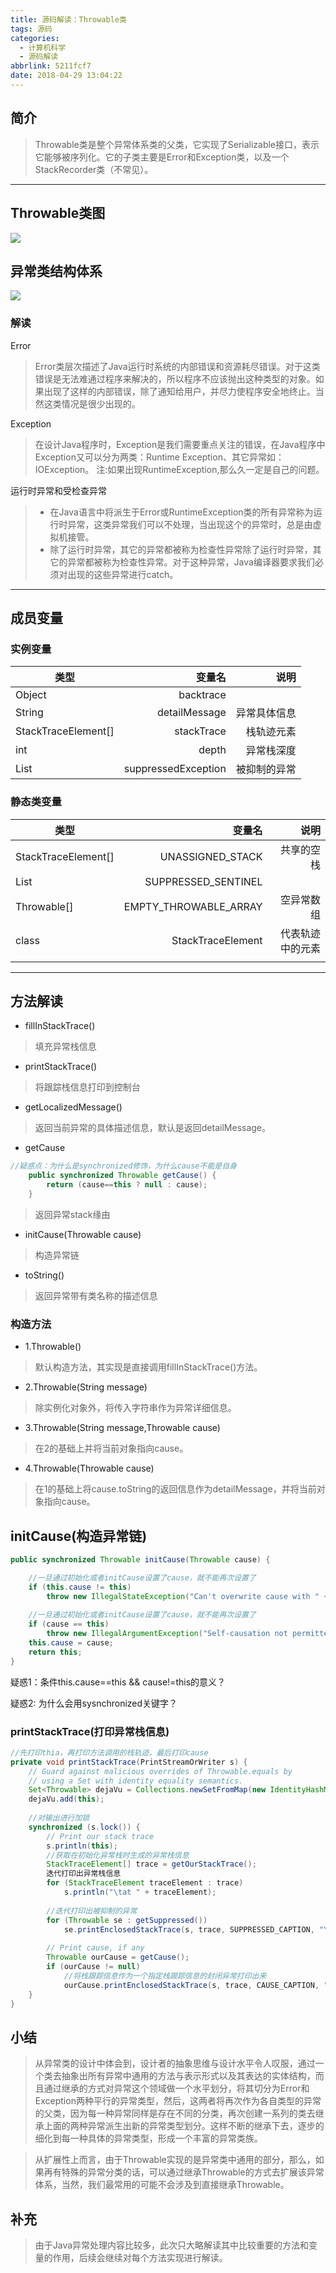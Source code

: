 ```yaml
---
title: 源码解读：Throwable类
tags: 源码
categories:
  - 计算机科学
  - 源码解读
abbrlink: 5211fcf7
date: 2018-04-29 13:04:22
---
```


## 简介

> Throwable类是整个异常体系类的父类，它实现了Serializable接口，表示它能够被序列化。它的子类主要是Error和Exception类，以及一个StackRecorder类（不常见）。
---
<!--more-->

## Throwable类图

![](https://raw.githubusercontent.com/a347807131/cdn/master/images/20200118100858.png)

## 异常类结构体系

![](https://raw.githubusercontent.com/a347807131/cdn/master/images/20200118100927.png)
### 解读

Error
> Error类层次描述了Java运行时系统的内部错误和资源耗尽错误。对于这类错误是无法难通过程序来解决的，所以程序不应该抛出这种类型的对象。如果出现了这样的内部错误，除了通知给用户，并尽力使程序安全地终止。当然这类情况是很少出现的。

Exception
> 在设计Java程序时，Exception是我们需要重点关注的错误，在Java程序中Exception又可以分为两类：Runtime Exception、其它异常如：IOException。
注:如果出现RuntimeException,那么久一定是自己的问题。

运行时异常和受检查异常
> * 在Java语言中将派生于Error或RuntimeException类的所有异常称为运行时异常，这类异常我们可以不处理，当出现这个的异常时，总是由虚拟机接管。
> * 除了运行时异常，其它的异常都被称为检查性异常除了运行时异常，其它的异常都被称为检查性异常。对于这种异常，Java编译器要求我们必须对出现的这些异常进行catch。
-----------

## 成员变量

### 实例变量
|类型     |   变量名      | 说明 |
|----    |   ---------: |-----: |
|Object|backtrace||
|String|detailMessage|异常具体信息|
|StackTraceElement[]|stackTrace|栈轨迹元素|
|int|depth|异常栈深度|
|List<Throwable>|suppressedException|被抑制的异常|
### 静态类变量
|类型     |   变量名      | 说明 |
|----    |   ---------: |-----: |
|StackTraceElement[]|UNASSIGNED_STACK|共享的空栈|
|List<Throwable>|SUPPRESSED_SENTINEL||
|Throwable[]|EMPTY_THROWABLE_ARRAY|空异常数组|
|class|StackTraceElement|代表轨迹中的元素|
||||
---

## 方法解读

- fillInStackTrace()
> 填充异常栈信息

- printStackTrace()
> 将跟踪栈信息打印到控制台

- getLocalizedMessage()
> 返回当前异常的具体描述信息，默认是返回detailMessage。

- getCause
```java
//疑惑点：为什么是synchronized修饰，为什么cause不能是自身
    public synchronized Throwable getCause() {
        return (cause==this ? null : cause);
    }
```
> 返回异常stack缘由

- initCause(Throwable cause)
> 构造异常链

- toString()
> 返回异常带有类名称的描述信息

### 构造方法

- 1.Throwable()
> 默认构造方法，其实现是直接调用fillInStackTrace()方法。

- 2.Throwable(String message)
> 除实例化对象外，将传入字符串作为异常详细信息。

- 3.Throwable(String message,Throwable cause)
> 在2的基础上并将当前对象指向cause。

- 4.Throwable(Throwable cause)
> 在1的基础上将cause.toString的返回信息作为detailMessage，并将当前对象指向cause。

## initCause(构造异常链)

```java
public synchronized Throwable initCause(Throwable cause) {

    //一旦通过初始化或者initCause设置了cause，就不能再次设置了  
    if (this.cause != this)
        throw new IllegalStateException("Can't overwrite cause with " +Objects.toString(cause, "a null"), this);
        
    //一旦通过初始化或者initCause设置了cause，就不能再次设置了  
    if (cause == this)
        throw new IllegalArgumentException("Self-causation not permitted", this);
    this.cause = cause;
    return this;
}
```
疑惑1：条件this.cause==this && cause!=this的意义？

疑惑2: 为什么会用sysnchronized关键字？

### printStackTrace(打印异常栈信息)
```java
//先打印thia，再打印方法调用的栈轨迹，最后打印cause 
private void printStackTrace(PrintStreamOrWriter s) {
    // Guard against malicious overrides of Throwable.equals by
    // using a Set with identity equality semantics.
    Set<Throwable> dejaVu = Collections.newSetFromMap(new IdentityHashMap<>());
    dejaVu.add(this);
    
    //对输出进行加锁
    synchronized (s.lock()) {
        // Print our stack trace
        s.println(this);
        //获取在初始化异常栈时生成的异常栈信息
        StackTraceElement[] trace = getOurStackTrace();
        迭代打印出异常栈信息
        for (StackTraceElement traceElement : trace)
            s.println("\tat " + traceElement);
    
        //迭代打印出被抑制的异常
        for (Throwable se : getSuppressed())
            se.printEnclosedStackTrace(s, trace, SUPPRESSED_CAPTION, "\t", dejaVu);
    
        // Print cause, if any
        Throwable ourCause = getCause();
        if (ourCause != null)
            //将栈跟踪信息作为一个指定栈跟踪信息的封闭异常打印出来
            ourCause.printEnclosedStackTrace(s, trace, CAUSE_CAPTION, "", dejaVu);
    }
} 
```

## 小结

> 从异常类的设计中体会到，设计者的抽象思维与设计水平令人叹服，通过一个类去抽象出所有异常中通用的方法与表示形式以及其表达的实体结构，而且通过继承的方式对异常这个领域做一个水平划分，将其切分为Error和Exception两种平行的异常类型，然后，这两者将再次作为各自类型的异常的父类，因为每一种异常同样是存在不同的分类，再次创建一系列的类去继承上面的两种异常派生出新的异常类型划分。这样不断的继承下去，逐步的细化到每一种具体的异常类型，形成一个丰富的异常类族。

> 从扩展性上而言，由于Throwable实现的是异常类中通用的部分，那么，如果再有特殊的异常分类的话，可以通过继承Throwable的方式去扩展该异常体系，当然，我们最常用的可能不会涉及到直接继承Throwable。

## 补充
> 由于Java异常处理内容比较多，此次只大略解读其中比较重要的方法和变量的作用，后续会继续对每个方法实现进行解读。